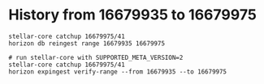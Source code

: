 # History from 16679935 to 16679975

```shell
stellar-core catchup 16679975/41
horizon db reingest range 16679935 16679975

# run stellar-core with SUPPORTED_META_VERSION=2
stellar-core catchup 16679975/41
horizon expingest verify-range --from 16679935 --to 16679975
```
